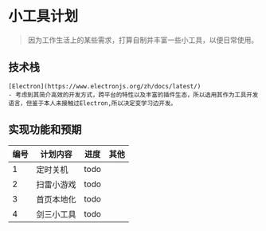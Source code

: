 # 小工具计划

> 因为工作生活上的某些需求，打算自制并丰富一些小工具，以便日常使用。
## 技术栈
    [Electron](https://www.electronjs.org/zh/docs/latest/)
    - 考虑到其简介高效的开发方式，跨平台的特性以及丰富的插件生态，所以选用其作为工具开发语言，但鉴于本人未接触过Electron,所以决定变学习边开发。



## 实现功能和预期
| 编号  | 计划内容 | 进度 | 其他   |  
|-----| -- | ---- |------|  
| 1   | 定时关机 | todo |      |  
| 2   | 扫雷小游戏 | todo |      |  
| 3   | 首页本地化 | todo |      |  
| 4   | 剑三小工具 | todo |      |  
